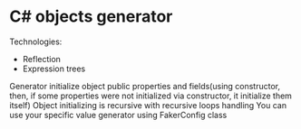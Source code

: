 # C# objects generator
Technologies:
* Reflection
* Expression trees

Generator initialize object public properties and fields(using constructor, then, if some properties were not initialized via constructor, it initialize them itself)
Object initializing is recursive with recursive loops handling
You can use your specific value generator using FakerConfig class
